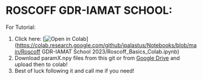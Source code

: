 # ROSCOFF GDR-IAMAT SCHOOL:

For Tutorial: 
1.  Click here: [![Open in Colab](https://colab.research.google.com/assets/colab-badge.svg)](https://colab.research.google.com/github/jpalastus/Notebooks/blob/main/Roscoff GDR-IAMAT School 2023/Roscoff_Basics_Colab.ipynb)
2.  Download paramX.npy files from this git or from [Google Drive](https://drive.google.com/drive/folders/1dDGpap83xl8NoSbJA4ItCNNMscnJkZw7?usp=share_link) and upload then to colab!
3.  Best of luck following it and call me if you need!
